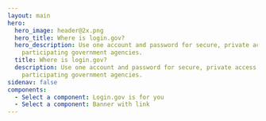 ```yaml
---
layout: main
hero:
  hero_image: header@2x.png
  hero_title: Where is login.gov?
  hero_description: Use one account and password for secure, private access to
    participating government agencies.
  title: Where is login.gov?
  description: Use one account and password for secure, private access to
    participating government agencies.
sidenav: false
components:
  - Select a component: Login.gov is for you
  - Select a component: Banner with link
---
```

